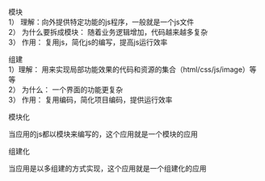模块  
1） 理解：向外提供特定功能的js程序，一般就是一个js文件  
2） 为什么要拆成模块： 随着业务逻辑增加，代码越来越多复杂  
3） 作用： 复用js，简化js的编写，提高js运行效率

组建  
1）理解： 用来实现局部功能效果的代码和资源的集合（html/css/js/image）等等  
2） 为什么： 一个界面的功能更复杂  
3） 作用： 复用编码，简化项目编码，提供运行效率

模块化  
  
  
  当应用的js都以模块来编写的，这个应用就是一个模块的应用  
  
组建化

当应用是以多组建的方式实现，这个应用就是一个组建化的应用